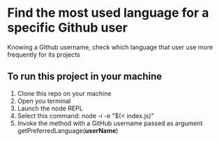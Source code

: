 # Find the most used language for a specific Github user

Knowing a Github username, check which language that user use more frequently for its projects

## To run this project in your machine
1. Clone this repo on your machine
2. Open you terminal
3. Launch the node REPL
4. Select this command: node -i -e "$(< index.js)" 
5. Invoke the method with a GitHub username passed as argument
  getPreferredLanguage(**userName**)